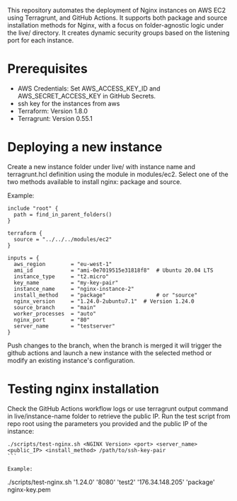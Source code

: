 This repository automates the deployment of Nginx instances on AWS EC2 using Terragrunt, and GitHub Actions. It supports both package and source installation methods for Nginx, with a focus on folder-agnostic logic under the live/ directory. It creates dynamic security groups based on the listening port for each instance.

# Prerequisites 
* AWS Credentials: Set AWS_ACCESS_KEY_ID and AWS_SECRET_ACCESS_KEY in GitHub Secrets.
* ssh key for the instances from aws 
* Terraform: Version 1.8.0
* Terragrunt: Version 0.55.1 

# Deploying a new instance
Create a new instance folder under live/ with instance name and terragrunt.hcl definition using the module in modules/ec2. Select one of the two methods available to install nginx: package and source.

Example: 
```
include "root" {
  path = find_in_parent_folders()
}

terraform {
  source = "../../../modules/ec2"
}

inputs = {
  aws_region        = "eu-west-1"
  ami_id            = "ami-0e7019515e31818f8"  # Ubuntu 20.04 LTS
  instance_type     = "t2.micro"
  key_name          = "my-key-pair"
  instance_name     = "nginx-instance-2"
  install_method    = "package"                # or "source"
  nginx_version     = "1.24.0-2ubuntu7.1"  # Version 1.24.0
  source_branch     = "main"
  worker_processes  = "auto"
  nginx_port        = "80"
  server_name       = "testserver"
}
```
Push changes to the branch, when the branch is merged it will trigger the github actions and launch a new instance with the selected method or modify an existing instance's configuration.

# Testing nginx installation

Check the GitHub Actions workflow logs or use terragrunt output command in live/instance-name folder to retrieve the public IP.  Run the test script from repo root using the parameters you provided and the public IP of the instance:
````
./scripts/test-nginx.sh <NGINX Version> <port> <server_name> <public_IP> <install_method> /path/to/ssh-key-pair
```

Example: 

````
 ./scripts/test-nginx.sh '1.24.0' '8080' 'test2' '176.34.148.205' 'package' nginx-key.pem 
```




